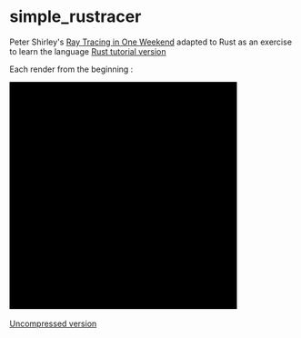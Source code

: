 # simple_rustracer


Peter Shirley's [Ray Tracing in One Weekend](https://raytracing.github.io/books/RayTracingInOneWeekend.html) adapted to Rust as an exercise to learn the language [Rust tutorial version](https://the-ray-tracing-road-to-rust.vercel.app/)

Each render from the beginning :

![Watch the video](https://raw.githubusercontent.com/seb-tourneux/simple_rustracer/master/process.gif)

[Uncompressed version](https://raw.githubusercontent.com/seb-tourneux/simple_rustracer/master/process.mp4)
